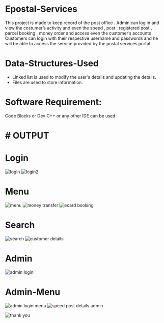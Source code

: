 # Epostal-Services
This project is made to keep record of the post office .
Admin can log in and view the costumer’s activity and even the speed , post , registered post ,
parcel booking , money order and access even the customer’s accounts .
Customers can login with their respective username and passwords and he will be able to access
the service provided by the postal services portal.

# Data-Structures-Used
* Linked list is used to modify the user's details and updating the details.
* Files are used to store information.

# Software Requirement:
Code Blocks or Dev C++ or any other IDE can be used
# # OUTPUT
# Login
![login](https://github.com/Harshita1801/Easy-Leave/assets/95306077/dcc8586d-b021-439b-933f-e8fcb8ee620d)
![login2](https://github.com/Harshita1801/Easy-Leave/assets/95306077/0f3eb53d-2b8e-493a-9ad0-11e0966902f9)

# Menu
![menu](https://github.com/Harshita1801/Easy-Leave/assets/95306077/b5309547-2de7-4e05-af96-05c35a2fd193)
![money transfer](https://github.com/Harshita1801/Easy-Leave/assets/95306077/8158ed71-ad49-47c6-93c9-c9d858441e34)
![ecard booking](https://github.com/Harshita1801/Easy-Leave/assets/95306077/37861ed9-28cf-4fa0-8e29-6062ce34e53c)

# Search
![search](https://github.com/Harshita1801/Easy-Leave/assets/95306077/4d7b1922-0726-48b3-b070-1c4f6b5719e3)
![customer details](https://github.com/Harshita1801/Easy-Leave/assets/95306077/34480994-fc01-46a4-8dec-ee3262df36fd)

# Admin
![admin login](https://github.com/Harshita1801/Easy-Leave/assets/95306077/bcd84bb8-5fc2-426a-9465-fea216e87d4e)

# Admin-Menu
![admin login menu](https://github.com/Harshita1801/Easy-Leave/assets/95306077/f6aae479-13a8-4d12-962a-63895de5cfb2)
![speed post details admin](https://github.com/Harshita1801/Easy-Leave/assets/95306077/4d7e881e-8f87-4a6f-a44c-460de4094c26)

![thank you](https://github.com/Harshita1801/Easy-Leave/assets/95306077/453121b3-cca3-4d9c-bd3f-ce500bdca882)
